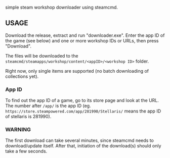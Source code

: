 simple steam workshop downloader using steamcmd.

## USAGE

Download the release, extract and run "downloader.exe". Enter the app ID of the game (see below) and one or more workshop IDs or URLs, then press "Download".

The files will be downloaded to the `steamcmd/steamapps/workshop/content/<appID>/<workshop ID>` folder.

Right now, only single items are supported (no batch downloading of collections yet).

### App ID

To find out the app ID of a game, go to its store page and look at the URL. The number after `/app/` is the app ID (eg. `https://store.steampowered.com/app/281990/Stellaris/` means the app ID of stellaris is 281990).

### WARNING

The first download can take several minutes, since steamcmd needs to download/update itself. After that, initiation of the download(s) should only take a few seconds.
